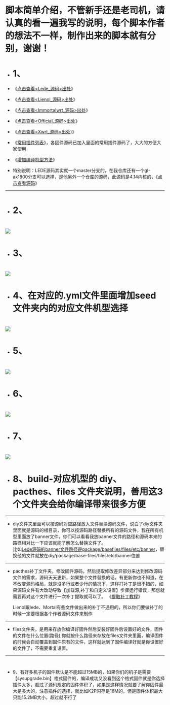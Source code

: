 # 脚本简单介绍，不管新手还是老司机，请认真的看一遍我写的说明，每个脚本作者的想法不一样，制作出来的脚本就有分别，谢谢！
- # 1、
- 《[点击查看<Lede_源码>出处](https://github.com/coolsnowwolf/lede)》

- 《[点击查看<Lienol_源码>出处](https://github.com/Lienol/openwrt)》

- 《[点击查看<Immortalwrt_源码>出处](https://github.com/immortalwrt/immortalwrt)》

- 《[点击查看<Official_源码>出处](https://github.com/openwrt/openwrt)》

- 《[点击查看<Xwrt_源码>出处](https://github.com/x-wrt/x-wrt))》

- 《[常用插件列表](https://github.com/danshui-git/shuoming/blob/master/%E5%90%8D%E7%A7%B0.md)》，各固件源码已加入里面的常用插件源码了，大大的方便大家使用

- 《[增加编译机型方法](https://github.com/danshui-git/shuoming/blob/master/jlck.md)》

- 特别说明：LEDE源码其实就一个master分支的，在我仓库还有一个gl-ax1800分支可以选择，是他另外一个仓库的源码，此源码是4.14内核的，《[点击查看源码](https://github.com/coolsnowwolf/openwrt-gl-ax1800)》

----

- # 2、<br>
# <img src="https://github.com/danshui-git/shuoming/blob/master/doc/x22211.png" />
- # 3、<br>
# <img src="https://github.com/danshui-git/shuoming/blob/master/doc/x22213.png" />
- # 4、在对应的.yml文件里面增加seed文件夹内的对应文件机型选择<br>
# <img src="https://github.com/danshui-git/shuoming/blob/master/doc/x222111.png" />
- # 5、<br>
# <img src="https://github.com/danshui-git/shuoming/blob/master/doc/x22212.png" />
- # 6、<br>
# <img src="https://github.com/danshui-git/shuoming/blob/master/doc/x22214.png" />
- # 7、<br>
# <img src="https://github.com/danshui-git/shuoming/blob/master/doc/x22215.png" />
#
- # 8、build-对应机型的 diy、pacthes、files 文件夹说明，善用这3个文件夹会给你编译带来很多方便
----
- diy文件夹里面可以按源码对应路径放入文件替换源码文件，说白了diy文件夹里面就是源码的根目录，你可以按源码路径替换所有的源码文件，我在所有机型里面放了banner文件，你们可以看看我放banner文件的路径和源码本来的路径相对比一下应该就能了解怎么替换文件了。<br>比如[Lede源码的banner文件路径是package/basefiles/files/etc/banner](https://github.com/coolsnowwolf/lede/blob/master/package/base-files/files/etc/banner)，替换他的文件就放在diy/package/base-files/files/etc/banner位置<br>

----
- pacthes补丁文件夹，修改固件源码，然后提取修改差异部分来达到修改源码文件的需求，源码天天更新，如果整个文件替换的话，有更新你也不知道，在不改变源码格局，就是没多行或者少行的情况下，这样打补丁是很不错的，如果源码文件有大改动导致【加载源,补丁和自定义设置】步骤运行错误，那您就需要再对这个文件进行一次补丁提取就可以了。 《[提取补丁教程](https://github.com/danshui-git/shuoming/blob/master/buding.md)》 <br>

    Lienol跟lede、Mortal有些文件做出来的补丁不通用的，所以你们要做补丁的时候一定要根据各个作者源码文件来制作
----
- files文件夹，是用来存放你编译好固件然后安装好固件后设置好的文件，固件的文件在什么位置(路径),你就按什么路径来存放在files文件夹里面，编译固件的时候会自动覆盖到固件原有的文件，这样就达到了固件编译好就是你设置好的文件了，不需要重复设置。<br>
----
#
- 9、有好多机子的固件默认是不能超过15MB的，如果你们的机子是需要【sysupgrade.bin】格式固件的，编译成功又没看到这个格式固件就是你选择插件太多，超过了源码规定的固件体积了，如果是这样情况就要了解你固件最大是多大的，注意插件的选择，就比如K2P闪存是16M的，但是固件体积最大只能15.2MB大小，超过就不行了
#

